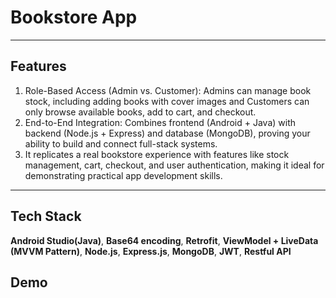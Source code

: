 # Bookstore App


---

## Features
1. Role-Based Access (Admin vs. Customer): Admins can manage book stock, including adding books with cover images and Customers can only browse available books, add to cart, and checkout.<br>
2. End-to-End Integration: Combines frontend (Android + Java) with backend (Node.js + Express) and database (MongoDB), proving your ability to build and connect full-stack systems.<br>
3. It replicates a real bookstore experience with features like stock management, cart, checkout, and user authentication, making it ideal for demonstrating practical app development skills.<br>

---

## Tech Stack
**Android Studio(Java)**, **Base64 encoding**, **Retrofit**, **ViewModel + LiveData (MVVM Pattern)**, **Node.js**, **Express.js**, **MongoDB**, **JWT**, **Restful API**

## Demo
